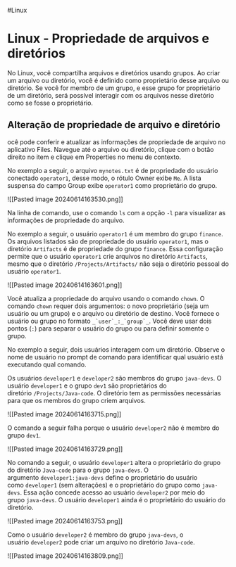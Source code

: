 #Linux 
# Linux - Propriedade de arquivos e diretórios

No Linux, você compartilha arquivos e diretórios usando grupos. Ao criar um arquivo ou diretório, você é definido como proprietário desse arquivo ou diretório. Se você for membro de um grupo, e esse grupo for proprietário de um diretório, será possível interagir com os arquivos nesse diretório como se fosse o proprietário.

## Alteração de propriedade de arquivo e diretório

ocê pode conferir e atualizar as informações de propriedade de arquivo no aplicativo Files. Navegue até o arquivo ou diretório, clique com o botão direito no item e clique em Properties no menu de contexto.

No exemplo a seguir, o arquivo `mynotes.txt` é de propriedade do usuário conectado `operator1`, desse modo, o rótulo Owner exibe `Me`. A lista suspensa do campo Group exibe `operator1` como proprietário do grupo.

![[Pasted image 20240614163530.png]]

Na linha de comando, use o comando `ls` com a opção `-l` para visualizar as informações de propriedade do arquivo.

No exemplo a seguir, o usuário `operator1` é um membro do grupo `finance`. Os arquivos listados são de propriedade do usuário `operator1`, mas o diretório `Artifacts` é de propriedade do grupo `finance`. Essa configuração permite que o usuário `operator1` crie arquivos no diretório `Artifacts`, mesmo que o diretório `/Projects/Artifacts/` não seja o diretório pessoal do usuário `operator1`.

![[Pasted image 20240614163601.png]]

Você atualiza a propriedade do arquivo usando o comando `chown`. O comando `chown` requer dois argumentos: o novo proprietário (seja um usuário ou um grupo) e o arquivo ou diretório de destino. Você fornece o usuário ou grupo no formato ``_`user`_:_`group`_``. Você deve usar dois pontos (`:`) para separar o usuário do grupo ou para definir somente o grupo.

No exemplo a seguir, dois usuários interagem com um diretório. Observe o nome de usuário no prompt de comando para identificar qual usuário está executando qual comando.

Os usuários `developer1` e `developer2` são membros do grupo `java-devs`. O usuário `developer1` e o grupo `dev1` são proprietários do diretório `/Projects/Java-code`. O diretório tem as permissões necessárias para que os membros do grupo criem arquivos.

![[Pasted image 20240614163715.png]]

O comando a seguir falha porque o usuário `developer2` não é membro do grupo `dev1`.

![[Pasted image 20240614163729.png]]

No comando a seguir, o usuário `developer1` altera o proprietário do grupo do diretório `Java-code` para o grupo `java-devs`. O argumento `developer1:java-devs` define o proprietário do usuário como `developer1` (sem alterações) e o proprietário do grupo como `java-devs`. Essa ação concede acesso ao usuário `developer2` por meio do grupo `java-devs`. O usuário `developer1` ainda é o proprietário do usuário do diretório.

![[Pasted image 20240614163753.png]]

Como o usuário `developer2` é membro do grupo `java-devs`, o usuário `developer2` pode criar um arquivo no diretório `Java-code`.

![[Pasted image 20240614163809.png]]









